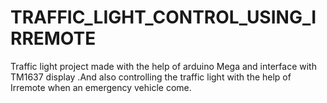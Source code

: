 # TRAFFIC_LIGHT_CONTROL_USING_IRREMOTE
Traffic light project made with the help of arduino Mega and interface with TM1637 display .And also controlling the traffic light with the help of Irremote when an emergency vehicle come.
